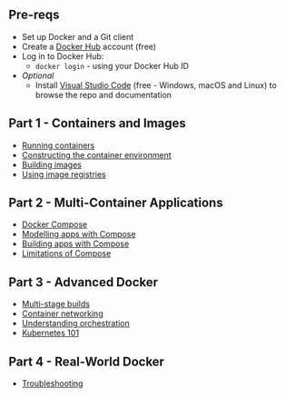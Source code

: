 ## Pre-reqs

 - Set up Docker and a Git client
 - Create a [Docker Hub](https://hub.docker.com/signup) account (free)
 - Log in to Docker Hub:
   - `docker login` -  using your Docker Hub ID 
- _Optional_
    -   Install [Visual Studio Code](https://code.visualstudio.com) (free - Windows, macOS and Linux) to browse the repo and documentation


## Part 1 - Containers and Images

- [Running containers](labs/containers/README.md)
- [Constructing the container environment](labs/env/README.md)
- [Building images](labs/images/README.md)
- [Using image registries](labs/registries/README.md)

## Part 2 - Multi-Container Applications

- [Docker Compose](labs/compose/README.md)
- [Modelling apps with Compose](labs/compose-model/README.md)
- [Building apps with Compose](labs/compose-build/README.md)
- [Limitations of Compose](labs/compose-limits/README.md)

## Part 3 - Advanced Docker

- [Multi-stage builds](labs/multi-stage/README.md)
- [Container networking](labs/networking/README.md)
- [Understanding orchestration](labs/orchestration/README.md)
- [Kubernetes 101](labs/kubernetes/README.md)

## Part 4 - Real-World Docker

- [Troubleshooting](labs/troubleshooting/README.md)